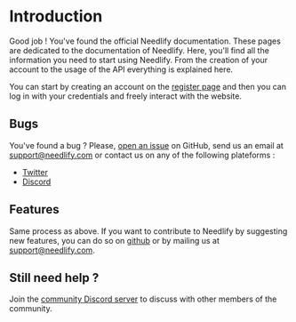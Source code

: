 # Introduction

Good job ! You've found the official Needlify documentation. These pages are dedicated to the documentation of Needlify.
Here, you'll find all the information you need to start using Needlify. From the creation of your account to the usage of the API everything is explained here.

You can start by creating an account on the [register page](https://needlify.com/register) and then you can log in with your credentials and freely interact with the website.

## Bugs

You've found a bug ? Please, [open an issue](https://github.com/Needlify/Community/issues/new/choose) on GitHub, send us an email at [support@needlify.com](mailto:support@needlify.com) or contact us on any of the following plateforms :

- [Twitter](https://twitter.com/NeedlifyCom)
- [Discord](https://discord.gg/aVYBcexpEE)

## Features

Same process as above. If you want to contribute to Needlify by suggesting new features, you can do so on [github](https://github.com/Needlify/Community/issues/new/choose) or by mailing us at [support@needlify.com](mailto:support@needlify.com).

## Still need help ?

Join the [community Discord server](https://discord.gg/aVYBcexpEE) to discuss with other members of the community.